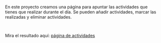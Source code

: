 <p>En este proyecto creamos una página para apuntar las actividades que tienes que realizar durante el día. Se pueden añadir actividades, marcar las realizadas y eliminar actividades.</p><br>
<p>Mira el resultado aquí: <a href="https://ireneac98.github.io/app_actividades/">página de actividades</a></p>